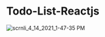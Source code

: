 # Todo-List-Reactjs
![scrnli_4_14_2021_1-47-35 PM](https://user-images.githubusercontent.com/76665270/114710205-220cef80-9d36-11eb-9be7-316eccd169e3.png)
